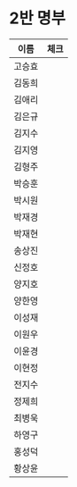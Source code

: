 # 2반 명부

|  이름  | 체크 |
| :----: | :--: |
| 고승효 |      |
| 김동희 |      |
| 김애리 |      |
| 김은규 |      |
| 김지수 |      |
| 김지영 |      |
| 김형주 |      |
| 박승훈 |      |
| 박시원 |      |
| 박재경 |      |
| 박재현 |      |
| 송상진 |      |
| 신정호 |      |
| 양지호 |      |
| 양한영 |      |
| 이성재 |      |
| 이원우 |      |
| 이윤경 |      |
| 이현정 |      |
| 전지수 |      |
| 정제희 |      |
| 최병욱 |      |
| 하영구 |      |
| 홍성덕 |      |
| 황상윤 |      |

